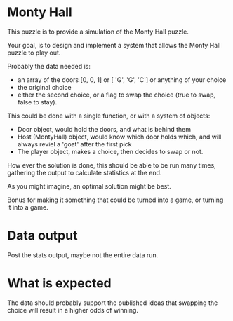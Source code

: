 # Monty Hall

This puzzle is to provide a simulation of the Monty Hall puzzle.

Your goal, is to design and implement a system that allows the Monty Hall puzzle to play out.

Probably the data needed is:
* an array of the doors [0, 0, 1] or [ 'G', 'G', 'C'] or anything of your choice
* the original choice
* either the second choice, or a flag to swap the choice (true to swap, false to stay).

This could be done with a single function, or with a system of objects:
* Door object, would hold the doors, and what is behind them
* Host (MontyHall) object, would know which door holds which, and will always reviel a 'goat' after the first pick
* The player object, makes a choice, then decides to swap or not.

How ever the solution is done, this should be able to be run many times, gathering the output to calculate statistics at the end.

As you might imagine, an optimal solution might be best.

Bonus for making it something that could be turned into a game, or turning it into a game.

# Data output

Post the stats output, maybe not the entire data run.

# What is expected

The data should probably support the published ideas that swapping the choice will result in a higher odds of winning.